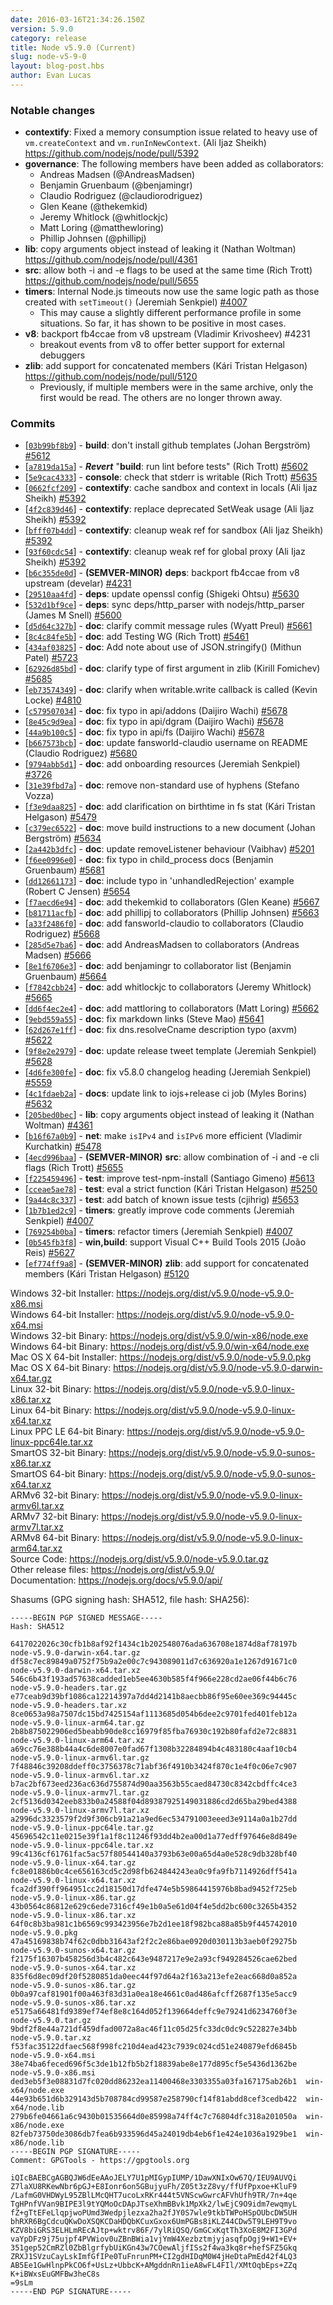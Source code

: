 ```yaml
---
date: 2016-03-16T21:34:26.150Z
version: 5.9.0
category: release
title: Node v5.9.0 (Current)
slug: node-v5-9-0
layout: blog-post.hbs
author: Evan Lucas
---
```


### Notable changes

* **contextify**: Fixed a memory consumption issue related to heavy use of `vm.createContext` and `vm.runInNewContext`. (Ali Ijaz Sheikh)
https://github.com/nodejs/node/pull/5392
* **governance**: The following members have been added as collaborators:
  - Andreas Madsen (@AndreasMadsen)
  - Benjamin Gruenbaum (@benjamingr)
  - Claudio Rodriguez (@claudiorodriguez)
  - Glen Keane (@thekemkid)
  - Jeremy Whitlock (@whitlockjc)
  - Matt Loring (@matthewloring)
  - Phillip Johnsen (@phillipj)
* **lib**: copy arguments object instead of leaking it (Nathan Woltman)
https://github.com/nodejs/node/pull/4361
* **src**: allow both -i and -e flags to be used at the same time (Rich Trott)
https://github.com/nodejs/node/pull/5655
* **timers**: Internal Node.js timeouts now use the same logic path as those created with `setTimeout()` (Jeremiah Senkpiel) [#4007](https://github.com/nodejs/node/pull/4007)
  * This may cause a slightly different performance profile in some situations. So far, it has shown to be positive in most cases.
* **v8**: backport fb4ccae from v8 upstream (Vladimir Krivosheev) #4231
  - breakout events from v8 to offer better support for external debuggers
* **zlib**: add support for concatenated members (Kári Tristan Helgason)
https://github.com/nodejs/node/pull/5120
  * Previously, if multiple members were in the same archive, only the first would be read. The others are no longer thrown away.

### Commits

* [[`03b99bf8b9`](https://github.com/nodejs/node/commit/03b99bf8b9)] - **build**: don't install github templates (Johan Bergström) [#5612](https://github.com/nodejs/node/pull/5612)
* [[`a7819da15a`](https://github.com/nodejs/node/commit/a7819da15a)] - ***Revert*** "**build**: run lint before tests" (Rich Trott) [#5602](https://github.com/nodejs/node/pull/5602)
* [[`5e9cac4333`](https://github.com/nodejs/node/commit/5e9cac4333)] - **console**: check that stderr is writable (Rich Trott) [#5635](https://github.com/nodejs/node/pull/5635)
* [[`0662fcf209`](https://github.com/nodejs/node/commit/0662fcf209)] - **contextify**: cache sandbox and context in locals (Ali Ijaz Sheikh) [#5392](https://github.com/nodejs/node/pull/5392)
* [[`4f2c839d46`](https://github.com/nodejs/node/commit/4f2c839d46)] - **contextify**: replace deprecated SetWeak usage (Ali Ijaz Sheikh) [#5392](https://github.com/nodejs/node/pull/5392)
* [[`bfff07b4dd`](https://github.com/nodejs/node/commit/bfff07b4dd)] - **contextify**: cleanup weak ref for sandbox (Ali Ijaz Sheikh) [#5392](https://github.com/nodejs/node/pull/5392)
* [[`93f60cdc54`](https://github.com/nodejs/node/commit/93f60cdc54)] - **contextify**: cleanup weak ref for global proxy (Ali Ijaz Sheikh) [#5392](https://github.com/nodejs/node/pull/5392)
* [[`b6c355de0d`](https://github.com/nodejs/node/commit/b6c355de0d)] - **(SEMVER-MINOR)** **deps**: backport fb4ccae from v8 upstream (develar) [#4231](https://github.com/nodejs/node/pull/4231)
* [[`29510aa4fd`](https://github.com/nodejs/node/commit/29510aa4fd)] - **deps**: update openssl config (Shigeki Ohtsu) [#5630](https://github.com/nodejs/node/pull/5630)
* [[`532d1bf9ce`](https://github.com/nodejs/node/commit/532d1bf9ce)] - **deps**: sync deps/http_parser with nodejs/http_parser (James M Snell) [#5600](https://github.com/nodejs/node/pull/5600)
* [[`d5d64c327b`](https://github.com/nodejs/node/commit/d5d64c327b)] - **doc**: clarify commit message rules (Wyatt Preul) [#5661](https://github.com/nodejs/node/pull/5661)
* [[`8c4c84fe5b`](https://github.com/nodejs/node/commit/8c4c84fe5b)] - **doc**: add Testing WG (Rich Trott) [#5461](https://github.com/nodejs/node/pull/5461)
* [[`434af03825`](https://github.com/nodejs/node/commit/434af03825)] - **doc**: Add note about use of JSON.stringify() (Mithun Patel) [#5723](https://github.com/nodejs/node/pull/5723)
* [[`62926d85bd`](https://github.com/nodejs/node/commit/62926d85bd)] - **doc**: clarify type of first argument in zlib (Kirill Fomichev) [#5685](https://github.com/nodejs/node/pull/5685)
* [[`eb73574349`](https://github.com/nodejs/node/commit/eb73574349)] - **doc**: clarify when writable.write callback is called (Kevin Locke) [#4810](https://github.com/nodejs/node/pull/4810)
* [[`c579507034`](https://github.com/nodejs/node/commit/c579507034)] - **doc**: fix typo in api/addons (Daijiro Wachi) [#5678](https://github.com/nodejs/node/pull/5678)
* [[`8e45c9d9ea`](https://github.com/nodejs/node/commit/8e45c9d9ea)] - **doc**: fix typo in api/dgram (Daijiro Wachi) [#5678](https://github.com/nodejs/node/pull/5678)
* [[`44a9b100c5`](https://github.com/nodejs/node/commit/44a9b100c5)] - **doc**: fix typo in api/fs (Daijiro Wachi) [#5678](https://github.com/nodejs/node/pull/5678)
* [[`b667573bcb`](https://github.com/nodejs/node/commit/b667573bcb)] - **doc**: update fansworld-claudio username on README (Claudio Rodriguez) [#5680](https://github.com/nodejs/node/pull/5680)
* [[`9794abb5d1`](https://github.com/nodejs/node/commit/9794abb5d1)] - **doc**: add onboarding resources (Jeremiah Senkpiel) [#3726](https://github.com/nodejs/node/pull/3726)
* [[`31e39fbd7a`](https://github.com/nodejs/node/commit/31e39fbd7a)] - **doc**: remove non-standard use of hyphens (Stefano Vozza)
* [[`f3e9daa825`](https://github.com/nodejs/node/commit/f3e9daa825)] - **doc**: add clarification on birthtime in fs stat (Kári Tristan Helgason) [#5479](https://github.com/nodejs/node/pull/5479)
* [[`c379ec6522`](https://github.com/nodejs/node/commit/c379ec6522)] - **doc**: move build instructions to a new document (Johan Bergström) [#5634](https://github.com/nodejs/node/pull/5634)
* [[`2a442b3dfc`](https://github.com/nodejs/node/commit/2a442b3dfc)] - **doc**: update removeListener behaviour (Vaibhav) [#5201](https://github.com/nodejs/node/pull/5201)
* [[`f6ee0996e0`](https://github.com/nodejs/node/commit/f6ee0996e0)] - **doc**: fix typo in child_process docs (Benjamin Gruenbaum) [#5681](https://github.com/nodejs/node/pull/5681)
* [[`dd12661173`](https://github.com/nodejs/node/commit/dd12661173)] - **doc**: include typo in 'unhandledRejection' example (Robert C Jensen) [#5654](https://github.com/nodejs/node/pull/5654)
* [[`f7aecd6e94`](https://github.com/nodejs/node/commit/f7aecd6e94)] - **doc**: add thekemkid to collaborators (Glen Keane) [#5667](https://github.com/nodejs/node/pull/5667)
* [[`b81711acfb`](https://github.com/nodejs/node/commit/b81711acfb)] - **doc**: add phillipj to collaborators (Phillip Johnsen) [#5663](https://github.com/nodejs/node/pull/5663)
* [[`a33f2486f0`](https://github.com/nodejs/node/commit/a33f2486f0)] - **doc**: add fansworld-claudio to collaborators (Claudio Rodriguez) [#5668](https://github.com/nodejs/node/pull/5668)
* [[`285d5e7ba6`](https://github.com/nodejs/node/commit/285d5e7ba6)] - **doc**: add AndreasMadsen to collaborators (Andreas Madsen) [#5666](https://github.com/nodejs/node/pull/5666)
* [[`8e1f6706e3`](https://github.com/nodejs/node/commit/8e1f6706e3)] - **doc**: add benjamingr to collaborator list (Benjamin Gruenbaum) [#5664](https://github.com/nodejs/node/pull/5664)
* [[`f7842cbb24`](https://github.com/nodejs/node/commit/f7842cbb24)] - **doc**: add whitlockjc to collaborators (Jeremy Whitlock) [#5665](https://github.com/nodejs/node/pull/5665)
* [[`dd6f4ec2e4`](https://github.com/nodejs/node/commit/dd6f4ec2e4)] - **doc**: add mattloring to collaborators (Matt Loring) [#5662](https://github.com/nodejs/node/pull/5662)
* [[`9ebd559a55`](https://github.com/nodejs/node/commit/9ebd559a55)] - **doc**: fix markdown links (Steve Mao) [#5641](https://github.com/nodejs/node/pull/5641)
* [[`62d267e1ff`](https://github.com/nodejs/node/commit/62d267e1ff)] - **doc**: fix dns.resolveCname description typo (axvm) [#5622](https://github.com/nodejs/node/pull/5622)
* [[`9f8e2e2979`](https://github.com/nodejs/node/commit/9f8e2e2979)] - **doc**: update release tweet template (Jeremiah Senkpiel) [#5628](https://github.com/nodejs/node/pull/5628)
* [[`4d6fe300fe`](https://github.com/nodejs/node/commit/4d6fe300fe)] - **doc**: fix v5.8.0 changelog heading (Jeremiah Senkpiel) [#5559](https://github.com/nodejs/node/pull/5559)
* [[`4c1fdaeb2a`](https://github.com/nodejs/node/commit/4c1fdaeb2a)] - **docs**: update link to iojs+release ci job (Myles Borins) [#5632](https://github.com/nodejs/node/pull/5632)
* [[`205bed0bec`](https://github.com/nodejs/node/commit/205bed0bec)] - **lib**: copy arguments object instead of leaking it (Nathan Woltman) [#4361](https://github.com/nodejs/node/pull/4361)
* [[`b16f67a0b9`](https://github.com/nodejs/node/commit/b16f67a0b9)] - **net**: make `isIPv4` and `isIPv6` more efficient (Vladimir Kurchatkin) [#5478](https://github.com/nodejs/node/pull/5478)
* [[`4ecd996baa`](https://github.com/nodejs/node/commit/4ecd996baa)] - **(SEMVER-MINOR)** **src**: allow combination of -i and -e cli flags (Rich Trott) [#5655](https://github.com/nodejs/node/pull/5655)
* [[`f225459496`](https://github.com/nodejs/node/commit/f225459496)] - **test**: improve test-npm-install (Santiago Gimeno) [#5613](https://github.com/nodejs/node/pull/5613)
* [[`cceae5ae78`](https://github.com/nodejs/node/commit/cceae5ae78)] - **test**: eval a strict function (Kári Tristan Helgason) [#5250](https://github.com/nodejs/node/pull/5250)
* [[`9a44c8c337`](https://github.com/nodejs/node/commit/9a44c8c337)] - **test**: add batch of known issue tests (cjihrig) [#5653](https://github.com/nodejs/node/pull/5653)
* [[`1b7b1ed2c9`](https://github.com/nodejs/node/commit/1b7b1ed2c9)] - **timers**: greatly improve code comments (Jeremiah Senkpiel) [#4007](https://github.com/nodejs/node/pull/4007)
* [[`769254b0ba`](https://github.com/nodejs/node/commit/769254b0ba)] - **timers**: refactor timers (Jeremiah Senkpiel) [#4007](https://github.com/nodejs/node/pull/4007)
* [[`0b545fb3f8`](https://github.com/nodejs/node/commit/0b545fb3f8)] - **win,build**: support Visual C++ Build Tools 2015 (João Reis) [#5627](https://github.com/nodejs/node/pull/5627)
* [[`ef774ff9a8`](https://github.com/nodejs/node/commit/ef774ff9a8)] - **(SEMVER-MINOR)** **zlib**: add support for concatenated members (Kári Tristan Helgason) [#5120](https://github.com/nodejs/node/pull/5120)



Windows 32-bit Installer: https://nodejs.org/dist/v5.9.0/node-v5.9.0-x86.msi<br>
Windows 64-bit Installer: https://nodejs.org/dist/v5.9.0/node-v5.9.0-x64.msi<br>
Windows 32-bit Binary: https://nodejs.org/dist/v5.9.0/win-x86/node.exe<br>
Windows 64-bit Binary: https://nodejs.org/dist/v5.9.0/win-x64/node.exe<br>
Mac OS X 64-bit Installer: https://nodejs.org/dist/v5.9.0/node-v5.9.0.pkg<br>
Mac OS X 64-bit Binary: https://nodejs.org/dist/v5.9.0/node-v5.9.0-darwin-x64.tar.gz<br>
Linux 32-bit Binary: https://nodejs.org/dist/v5.9.0/node-v5.9.0-linux-x86.tar.xz<br>
Linux 64-bit Binary: https://nodejs.org/dist/v5.9.0/node-v5.9.0-linux-x64.tar.xz<br>
Linux PPC LE 64-bit Binary: https://nodejs.org/dist/v5.9.0/node-v5.9.0-linux-ppc64le.tar.xz<br>
SmartOS 32-bit Binary: https://nodejs.org/dist/v5.9.0/node-v5.9.0-sunos-x86.tar.xz<br>
SmartOS 64-bit Binary: https://nodejs.org/dist/v5.9.0/node-v5.9.0-sunos-x64.tar.xz<br>
ARMv6 32-bit Binary: https://nodejs.org/dist/v5.9.0/node-v5.9.0-linux-armv6l.tar.xz<br>
ARMv7 32-bit Binary: https://nodejs.org/dist/v5.9.0/node-v5.9.0-linux-armv7l.tar.xz<br>
ARMv8 64-bit Binary: https://nodejs.org/dist/v5.9.0/node-v5.9.0-linux-arm64.tar.xz<br>
Source Code: https://nodejs.org/dist/v5.9.0/node-v5.9.0.tar.gz<br>
Other release files: https://nodejs.org/dist/v5.9.0/<br>
Documentation: https://nodejs.org/docs/v5.9.0/api/

Shasums (GPG signing hash: SHA512, file hash: SHA256):
```
-----BEGIN PGP SIGNED MESSAGE-----
Hash: SHA512

6417022026c30cfb1b8af92f1434c1b202548076ada636708e1874d8af78197b  node-v5.9.0-darwin-x64.tar.gz
df58c7ec89849a0752f75b9a2e00c7c943089011d7c636920a1e1267d91671c0  node-v5.9.0-darwin-x64.tar.xz
546c6b43f193ad57638cadded1eb5ee4630b585f4f966e228cd2ae06f44b6c76  node-v5.9.0-headers.tar.gz
e77ceab9d39bf1086ca12214397a7dd4d2141b8aecbb86f95e60ee369c94445c  node-v5.9.0-headers.tar.xz
8ce0653a98a7507dc15bd7425154af1113685d054b6dee2c9701fed401feb12a  node-v5.9.0-linux-arm64.tar.gz
2b8b875022906ed5beabb90de8cc16979f85fba76930c192b80fafd2e72c8831  node-v5.9.0-linux-arm64.tar.xz
a69cc76e388b44a4c6de8007e0fad67f1308b32284894b4c483180c4aaf10cb4  node-v5.9.0-linux-armv6l.tar.gz
7f48846c39208ddeff0c3756378c71abf36f4910b3424f870c1e4f0c06e7c907  node-v5.9.0-linux-armv6l.tar.xz
b7ac2bf673eed236ac636d755874d90aa3563b55caed84730c8342cbdffc4ce3  node-v5.9.0-linux-armv7l.tar.gz
2cf5136d0342eeb833b0a24588f04d89387925149031886cd2d65ba29bed4388  node-v5.9.0-linux-armv7l.tar.xz
a2996dc3323579f2d9f306cb91a21a9ed6ec534791003eeed3e9114a0a1b27dd  node-v5.9.0-linux-ppc64le.tar.gz
45696542c11e0215e39f1a1f8c11246f93dd4b2ea00d1a77edff97646e8d849e  node-v5.9.0-linux-ppc64le.tar.xz
99c4136cf61761fac5ac57f80544140a3793b63e00a65d4a0e528c9db328bf40  node-v5.9.0-linux-x64.tar.gz
fc8e01886b0c4ce656163cd5c2d98fb624844243ea0c9fa9fb7114926dff541a  node-v5.9.0-linux-x64.tar.xz
fca2df390ff964951cc2d18150d17dfe474e5b59864415976b8bad9452f725eb  node-v5.9.0-linux-x86.tar.gz
43b0564c86812e629c6ede7316cf49e1b0a5e61d04f4e5dd2bc600c3265b4352  node-v5.9.0-linux-x86.tar.xz
64f0c8b3ba981c1b6569c993423956e7b2d1ee18f982bca88a85b9f445742010  node-v5.9.0.pkg
47a45169838b74f62c0dbb31643af2f2c2e86bae0920d030113b3aeb0f29275b  node-v5.9.0-sunos-x64.tar.gz
f2175f16307b458256d3b4c482c643e9487217e9e2a93cf949284526cae62bed  node-v5.9.0-sunos-x64.tar.xz
835f6d8ec09df20f5280851da0eec44f97d64a2f163a213efe2eac668d0a852a  node-v5.9.0-sunos-x86.tar.gz
0b0a97caf81901f00a463f83d31a0ea18e4661c0ad486afcff2687f135e5acc9  node-v5.9.0-sunos-x86.tar.xz
e5175a66481fd9389ef74ef8e8c164d052f139664deffc9e79241d6234760f3e  node-v5.9.0.tar.gz
9bdf2f8e44a721df459dfad0072a8ac46f11c05d25fc33dc0dc9c522827e34bb  node-v5.9.0.tar.xz
f53fac35122dfaec568f998fc210d4ead423c7939c024cd51e240879efd6845b  node-v5.9.0-x64.msi
38e74ba6feced696f5c3de1b12fb5b2f18839abe8e177d895cf5e5436d1362be  node-v5.9.0-x86.msi
ded3eb5f3e08831d7fc020dd86232ea11400468e3303355a03fa167175ab26b1  win-x64/node.exe
44e93b651d6b329143d5b708784cd99587e258790cf14f81abdd8cef3cedb422  win-x64/node.lib
279b6fe04661a6c9430b01535664d0e85998a74ff4c7c76804dfc318a201050a  win-x86/node.exe
82feb73750de3086db7fea6b933596d45a24019db4eb6f1e424e1036a1929be1  win-x86/node.lib
-----BEGIN PGP SIGNATURE-----
Comment: GPGTools - https://gpgtools.org

iQIcBAEBCgAGBQJW6dEeAAoJELY7U1pMIGypIUMP/1DawXNIxOw67Q/IEU9AUVQi
Z7laXU8RKewNbr6pGJ+E8Ionr6on5GBujyuFh/Z05t3zZ8vy/ffUfPpxoe+KluF9
/LafmG0VHDWyL95ZBlLMcQHT7ucoLxRKr444t5VNScwGwrcAFVhUfh9TR/7n+4qe
TgHPnfVVan9BIPE3l9tYQMoOcDApJTseXhmBBvk1MpXk2/lwEjC9O9idm7ewqmyL
fZ+gTtEFeLlqpjwoPUmd3Wedpjlezxa2ha2fJY0S7wle9tkbTWPoHSpOUbcDW5UH
bhRXR6BgCdcuQKwDoXSQKCDaHDQbKCuxGxox6UmPGBs8iKLZ44CDw5T9LEH9T9vo
KZV8biGRS3ELHLmREcAJtp+wktrv86F/7ylRiQSQ/GmGCxKqtTh3XoE8M2FI3GPd
vaYpDFz9j75ujpf4PVWiov0uZBnBWia1vjYmW4XezbztmjyjasqfpOgj9+W1+EV+
351gep52CmRZl0ZbBlgrfybUiKGn43w7COewAljfISs2f4wa3kq8r+hefSFZ5Gkq
ZRXJ1SVzuCayLskImfGfIPe0TuFnrunPM+CI2gdHIDqM0W4jHeDtaPmEd42f4LQ3
AB5Ee1GwHlnpPkCO6f+UsLz+UbbcK+AMgddnRn1ieA8wFL4FIl/XMtOqbEps+ZZq
K+iBWxsEuGMFBw3heC8s
=9sLm
-----END PGP SIGNATURE-----

```
